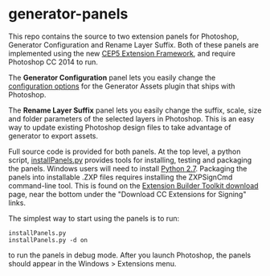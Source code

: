generator-panels
================

This repo contains the source to two extension panels for Photoshop, Generator Configuration and Rename Layer Suffix.  Both of these panels are implemented using the new [CEP5 Extension Framework](https://github.com/Adobe-CEP/CEP-Resources), and require Photoshop CC 2014 to run.

The **Generator Configuration** panel lets you easily change the [configuration options](https://github.com/adobe-photoshop/generator-assets/wiki/Configuration-Options) for the Generator Assets plugin that ships with Photoshop.

The **Rename Layer Suffix** panel lets you easily change the suffix, scale, size and folder parameters of the selected layers in Photoshop.  This is an easy way to update existing Photoshop design files to take advantage of generator to export assets.

Full source code is provided for both panels.  At the top level, a python script, [installPanels.py](https://github.com/adobe-photoshop/generator-panels/blob/master/installPanels.py) provides tools for installing, testing and packaging the panels.  Windows users will need to install [Python 2.7](http://www.python.org/download/).  Packaging the panels into installable .ZXP files requires installing the ZXPSignCmd command-line tool.  This is found on the [Extension Builder Toolkit download](http://labs.adobe.com/downloads/extensionbuilder3.html) page, near the bottom under the "Download CC Extensions for Signing" links.

The simplest way to start using the panels is to run:

    installPanels.py
    installPanels.py -d on

to run the panels in debug mode.  After you launch Photoshop, the panels should appear in the Windows > Extensions menu.

  
